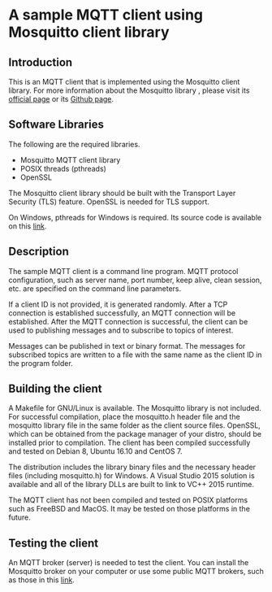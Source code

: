 A sample MQTT client using Mosquitto client library
===================================================

## Introduction

This is an MQTT client that is implemented using the Mosquitto client library.
For more information about the Mosquitto library , please visit its [official page](http://mosquitto.org) or its [Github page](https://github.com/eclipse/mosquitto).

## Software Libraries

The following are the required libraries.

- Mosquitto MQTT client library
- POSIX threads (pthreads)
- OpenSSL

The Mosquitto client library should be built with the Transport Layer Security (TLS) feature.
OpenSSL is needed for TLS support.

On Windows, pthreads for Windows is required.
Its source code is available on this [link](https://sourceforge.net/projects/pthreads4w/).

## Description

The sample MQTT client is a command line program.
MQTT protocol configuration, such as server name, port number, keep alive, clean session, etc. are specified on the command line parameters.

If a client ID is not provided, it is generated randomly.
After a TCP connection is established successfully, an MQTT connection will be established.
After the MQTT connection is successful, the client can be used to publishing messages and to subscribe to topics of interest.

Messages can be published in text or binary format.
The messages for subscribed topics are written to a file with the same name as the client ID in the program folder.

## Building the client

A Makefile for GNU/Linux is available.
The Mosquitto library is not included.
For successful compilation, place the mosquitto.h header file and the mosquitto library file in the same folder as the client source files.
OpenSSL, which can be obtained from the package manager of your distro, should be installed prior to compilation.
The client has been compiled successfully and tested on Debian 8, Ubuntu 16.10 and CentOS 7.

The distribution includes the library binary files and the necessary header files (including mosquitto.h) for Windows.
A Visual Studio 2015 solution is available and all of the library DLLs are built to link to VC++ 2015 runtime.

The MQTT client has not been compiled and tested on POSIX platforms such as FreeBSD and MacOS.
It may be tested on those platforms in the future.

## Testing the client

An MQTT broker (server) is needed to test the client.
You can install the Mosquitto broker on your computer or use some public MQTT brokers, such as those in this [link](https://github.com/mqtt/mqtt.github.io/wiki/public_brokers).
